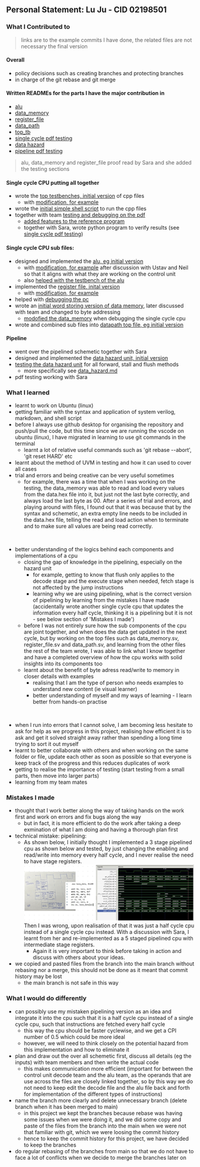 ## Personal Statement: Lu Ju - CID 02198501 

### What I Contributed to
> links are to the example commits I have done, the related files are not necessary the final version

#### Overall
- policy decisions such as creating branches and protecting branches
- in charge of the git rebase and git merge 

#### Written READMEs for the parts I have the major contribution in 
- [alu](https://github.com/luju1108/Team14/blob/55573bf5cd5188fad616eb12a406bb40f62c1772/project/dataPath/alu/README.md)
- [data_memory](https://github.com/luju1108/Team14/blob/55573bf5cd5188fad616eb12a406bb40f62c1772/project/dataPath/dataMem/README.md)
- [register_file](https://github.com/luju1108/Team14/blob/55573bf5cd5188fad616eb12a406bb40f62c1772/project/dataPath/registerFile/README.md)
- [data_path](https://github.com/luju1108/Team14/blob/55573bf5cd5188fad616eb12a406bb40f62c1772/project/dataPath/README.md)
- [top_tb](https://github.com/luju1108/Team14/blob/55573bf5cd5188fad616eb12a406bb40f62c1772/RTL/README_TB.md)
- [single cycle pdf testing](https://github.com/luju1108/Team14/blob/55573bf5cd5188fad616eb12a406bb40f62c1772/RTL/README_PDF.md)
- [data hazard](https://github.com/luju1108/Team14/blob/1ac6203f9dc9e9ce10d48f2375bfcd4949d704cc/RTL/hazard_unit/README.md)
- [pipeline pdf testing](https://github.com/luju1108/Team14/blob/98bc1b035346cb44bc519077c4daae0fd198ed2f/RTL/README_PDF.md)
> alu, data_memory and register_file proof read by Sara and she added the testing sections


#### Single cycle CPU putting all together
- wrote the [top testbenches, initial version](https://github.com/luju1108/Team14/commit/5794d35894941ef1104561ef1b96bbef06ff9b37) of cpp files 
    - with [modification, for example](https://github.com/luju1108/Team14/commit/a4496032fbc678f2de1be917b62bb6b2d1034726#diff-26ba8f6b1aecb36d9d303f70221d6755443c2a8cbaaf2c120315d9de0c64e5df)
- wrote the [initial simple shell script](https://github.com/luju1108/Team14/commit/5794d35894941ef1104561ef1b96bbef06ff9b37) to run the cpp files 
- together with team [testing and debugging on the pdf](https://github.com/luju1108/Team14/commit/a4496032fbc678f2de1be917b62bb6b2d1034726)
    - [added features to the reference program](https://github.com/luju1108/Team14/commit/ca8ba43fc3f1b9c6ec5b4942984968ecc04192b1#diff-26ba8f6b1aecb36d9d303f70221d6755443c2a8cbaaf2c120315d9de0c64e5df)
    - together with Sara, wrote python program to verify results (see [single cycle pdf testing](https://github.com/luju1108/Team14/blob/55573bf5cd5188fad616eb12a406bb40f62c1772/RTL/README_PDF.md))

#### Single cycle CPU sub files:
- designed and implemented the [alu, eg initial version](https://github.com/luju1108/Team14/commit/a6ba611f299fdaa435c395e7555b7db9bf919610)
    - with [modification, for example](https://github.com/luju1108/Team14/commit/f5bf3d9d6a43224c76f64240f316f1147f3c3f63) after discussion with Ustav and Neil so that it aligns with what they are working on the control unit
    - also [helped with the testbench of the alu](https://github.com/luju1108/Team14/commit/ac31657b402081b5337d0506c9c5b16c1e70984a)
- implemented the [register file, inital version](https://github.com/luju1108/Team14/commit/2283def59f7f810c63e634501eb4df5774f0e6db) 
    - with [modification, for example](https://github.com/luju1108/Team14/commit/c1a5b2059ee9b1fb2dfa7b64fdbc6af3f6bbd2bd)
- helped with [debugging the pc](https://github.com/luju1108/Team14/commit/107306d840de2d455abe5b1798b240ceb6a2cdb1)
- wrote an [initial word storing version of data memory](https://github.com/luju1108/Team14/commit/2cd9d9fe378560014d32101303d44f61e8e56731), later discussed with team and changed to byte addressing
    - [modofied the data_memory](https://github.com/luju1108/Team14/commit/a4496032fbc678f2de1be917b62bb6b2d1034726) when debugging the single cycle cpu
- wrote and combined sub files into [datapath top file, eg initial version](https://github.com/luju1108/Team14/commit/4f2ed01fb8b92c072b97bc50684d0534f597cdb3#diff-0f15b780cc5043147cf2452f58d65f39be6077cb58d150c662126062cc6913ec)

#### Pipeline
- went over the pipelined schemetic together with Sara
- designed and implemented the [data hazard unit, initial version](https://github.com/luju1108/Team14/commit/ae108635c3f11cf26fb3b7cb030b95d66d422131)
- [testing the data hazard unit](https://github.com/luju1108/Team14/commit/14d268169e6d2222e371d4ec24bd981f4d1f9bb2) for all forward, stall and flush methods
    - more specifically see [data_hazard.md](https://github.com/luju1108/Team14/blob/1ac6203f9dc9e9ce10d48f2375bfcd4949d704cc/RTL/hazard_unit/README.md)
- pdf testing working with Sara

### What I learned
- learnt to work on Ubuntu (linux)
- getting familiar with the syntax and application of system verilog, markdown, and shell script
- before I always use github desktop for organising the repository and push/pull the code, but this time since we are running the vscode on ubuntu (linux), I have migrated in learning to use git commands in the terminal
    - learnt a lot of relative useful commands such as 'git rebase --abort', 'git reset HARD' etc 
- learnt about the method of UVM in testing and how it can used to cover all cases 
- trial and errors and being creative can be very useful sometimes
    - for example, there was a time that when I was working on the testing, the data_memory was able to read and load every values from the data.hex file into it, but just not the last byte correctly, and always load the last byte as 00. After a series of trial and errors, and playing around with files, I found out that it was because that by the syntax and schemetic, an extra empty line needs to be included in the data.hex file, telling the read and load action when to terminate and to make sure all values are being read correctly.  

<br>

- better understanding of the logics behind each components and implementations of a cpu
    - closing the gap of knowledge in the pipelining, especially on the hazard unit 
        - for example, getting to know that flush only applies to the decode stage and the execute stage when needed, fetch stage is not affected by the jump instructions
        - learning why we are using pipelining, what is the correct version of pipelining by learning from the mistakes I have made (accidentally wrote another single cycle cpu that updates the information every half cycle, thinking it is a pipelining but it is not - see below section of 'Mistakes I made')
    - before I was not entirely sure how the sub components of the cpu are joint together, and when does the data get updated in the next cycle, but by working on the top files such as data_memory.sv, register_file.sv and data_path.sv, and learning from the other files the rest of the team wrote, I was able to link what I know together and have a completed overview of how the cpu works with solid insights into its components too
    - learnt about the benefit of byte adress read/write to memory in closer details with examples
        - realising that I am the type of person who needs examples to understand new content (ie visual learner)
        - better understanding of myself and my ways of learning - I learn better from hands-on practise

<br>

- when I run into errors that I cannot solve, I am becoming less hesitate to ask for help as we progress in this project, realising how efficient it is to ask and get it solved straight away rather than spending a long time trying to sort it out myself
- learnt to better collaborate with others and when working on the same folder or file, update each other as soon as possible so that everyone is keep track of the progress and this reduces duplicates of work
- getting to realise the importance of testing (start testing from a small parts, then move into larger parts)
- learning from my team mates

### Mistakes I made
- thought that I work better along the way of taking hands on the work first and work on errors and fix bugs along the way 
    - but in fact, it is more efficient to do the work after taking a deep exmination of what I am doing and having a thorough plan first 
- technical mistake: pipelining:
    - As shown below, I initially thought I implemented a 3 stage pipelined cpu as shown below and tested, by just changing the enabling and read/write into memory every half cycle, and I never realise the need to have stage registers. 
    ![Alt text](../images/imagesLu/mistake.jpg)
    Then I was wrong, upon realisation of that it was just a half cycle cpu instead of a single cycle cpu instead. With a discussion with Sara, I learnt from her and re-implemented as a 5 staged pipelined cpu with intermediate stage registers. 
        - Again it is very important to think before taking in action and discuss with others about your ideas. 
- we copied and pasted files from the branch into the main branch without rebasing nor a merge, this should not be done as it meant that commit history may be lost
    - the main branch is not safe in this way

### What I would do differently 
- can possibly use my mistaken pipelining version as an idea and integrate it into the cpu such that it is a half cycle cpu instead of a single cycle cpu, such that instructions are fetched every half cycle
    - this way the cpu should be faster cyclewise, and we get a CPI number of 0.5 which could be more ideal
    - however, we will need to think closely on the potential hazard from this implementation and how to eliminate it
- plan and draw out the over all schemetic first, discuss all details (eg the inputs) with team members and then write the actual code
    - this makes communication more efficient (important for between the control unit decode team and the alu team, as the operands that are use across the files are closely linked together, so by this way we do not need to keep edit the decode file and the alu file back and forth for implementation of the different types of instructions)
- name the branch more clearly and delete unnecessary branch (delete branch when it has been merged to main)
    - in this project we kept the branches because rebase was having some issues when we were doing it, and we did some copy and paste of the files from the branch into the main when we were not that familiar with git, which we were loosing the commit history
    - hence to keep the commit history for this project, we have decided to keep the branches
- do regular rebasing of the branches from main so that we do not have to face a lot of conflicts when we decide to merge the branches later on